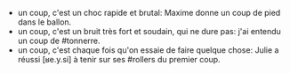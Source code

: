 - un coup, c'est un choc rapide et brutal: Maxime donne un coup de pied dans le ballon.
- un coup, c'est un bruit très fort et soudain, qui ne dure pas: j'ai entendu un coup de #tonnerre.
- un coup, c'est chaque fois qu'on essaie de faire quelque chose: Julie a réussi [ʁe.y.si] à tenir sur ses #rollers du premier coup.